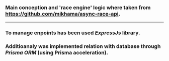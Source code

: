 ### Main conception and 'race engine' logic where taken from https://github.com/mikhama/async-race-api.

---

### To manage enpoints has been used **_ExpressJs_** library.

### Additioanaly was implemented relation with database through **_Prisma ORM_** (using Prisma acceleration).
